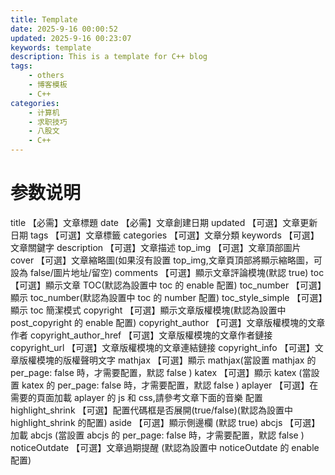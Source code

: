 ```yaml
---
title: Template
date: 2025-9-16 00:00:52
updated: 2025-9-16 00:23:07
keywords: template
description: This is a template for C++ blog
tags: 
    - others
    - 博客模板
    - C++
categories: 
    - 计算机
    - 求职技巧
    - 八股文
    - C++
---
```

# 参数说明
title	【必需】文章標題
date	【必需】文章創建日期
updated	【可選】文章更新日期
tags	【可選】文章標籤
categories	【可選】文章分類
keywords	【可選】文章關鍵字
description	【可選】文章描述
top_img	【可選】文章頂部圖片
cover	【可選】文章縮略圖(如果沒有設置 top_img,文章頁頂部將顯示縮略圖，可設為 false/圖片地址/留空)
comments	【可選】顯示文章評論模塊(默認 true)
toc	【可選】顯示文章 TOC(默認為設置中 toc 的 enable 配置)
toc_number	【可選】顯示 toc_number(默認為設置中 toc 的 number 配置)
toc_style_simple	【可選】顯示 toc 簡潔模式
copyright	【可選】顯示文章版權模塊(默認為設置中 post_copyright 的 enable 配置)
copyright_author	【可選】文章版權模塊的文章作者
copyright_author_href	【可選】文章版權模塊的文章作者鏈接
copyright_url	【可選】文章版權模塊的文章連結鏈接
copyright_info	【可選】文章版權模塊的版權聲明文字
mathjax	【可選】顯示 mathjax(當設置 mathjax 的 per_page: false 時，才需要配置，默認 false )
katex	【可選】顯示 katex (當設置 katex 的 per_page: false 時，才需要配置，默認 false )
aplayer	【可選】在需要的頁面加載 aplayer 的 js 和 css,請參考文章下面的音樂 配置
highlight_shrink	【可選】配置代碼框是否展開(true/false)(默認為設置中 highlight_shrink 的配置)
aside	【可選】顯示側邊欄 (默認 true)
abcjs	【可選】加載 abcjs (當設置 abcjs 的 per_page: false 時，才需要配置，默認 false )
noticeOutdate	【可選】文章過期提醒 (默認為設置中 noticeOutdate 的 enable 配置)

